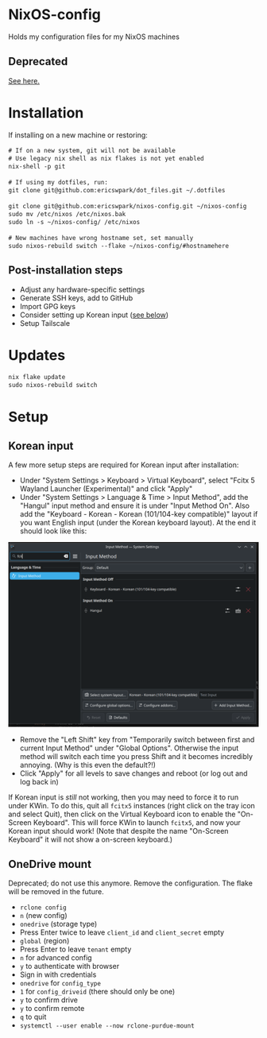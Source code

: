 # NixOS-config

Holds my configuration files for my NixOS machines

## Deprecated

[See here.](https://ericswpark.com/blog/2025/2025-09-19-why-im-moving-away-from-nixos/)


# Installation

If installing on a new machine or restoring:

```
# If on a new system, git will not be available
# Use legacy nix shell as nix flakes is not yet enabled
nix-shell -p git

# If using my dotfiles, run:
git clone git@github.com:ericswpark/dot_files.git ~/.dotfiles

git clone git@github.com:ericswpark/nixos-config.git ~/nixos-config
sudo mv /etc/nixos /etc/nixos.bak
sudo ln -s ~/nixos-config/ /etc/nixos

# New machines have wrong hostname set, set manually
sudo nixos-rebuild switch --flake ~/nixos-config/#hostnamehere
```

## Post-installation steps

- Adjust any hardware-specific settings
- Generate SSH keys, add to GitHub
- Import GPG keys
- Consider setting up Korean input ([see below](#korean-input))
- Setup Tailscale

# Updates

```
nix flake update
sudo nixos-rebuild switch
```

# Setup

## Korean input

A few more setup steps are required for Korean input after installation:

- Under "System Settings > Keyboard > Virtual Keyboard", select "Fcitx 5 Wayland Launcher (Experimental)" and click "Apply"
- Under "System Settings > Language & Time > Input Method", add the "Hangul" input method and ensure it is under "Input Method On". Also add the "Keyboard - Korean - Korean (101/104-key compatible)" layout if you want English input (under the Korean keyboard layout). At the end it should look like this:

![Plasma System Settings Input Method configuration ](images/korean-input-kde-plasma-system-settings-input-method.png)

- Remove the "Left Shift" key from "Temporarily switch between first and current Input Method" under "Global Options". Otherwise the input method will switch each time you press Shift and it becomes incredibly annoying. (Why is this even the default?!)
- Click "Apply" for all levels to save changes and reboot (or log out and log back in)

If Korean input is _still_ not working, then you may need to force it to run under KWin. To do this, quit all `fcitx5` instances (right click on the tray icon and select Quit), then click on the Virtual Keyboard icon to enable the "On-Screen Keyboard". This will force KWin to launch `fcitx5`, and now your Korean input should work! (Note that despite the name "On-Screen Keyboard" it will not show a on-screen keyboard.)

## OneDrive mount

Deprecated; do not use this anymore. Remove the configuration.
The flake will be removed in the future.

- `rclone config`
- `n` (new config)
- `onedrive` (storage type)
- Press Enter twice to leave `client_id` and `client_secret` empty
- `global` (region)
- Press Enter to leave `tenant` empty
- `n` for advanced config
- `y` to authenticate with browser
- Sign in with credentials
- `onedrive` for `config_type`
- `1` for `config_driveid` (there should only be one)
- `y` to confirm drive
- `y` to confirm remote
- `q` to quit
- `systemctl --user enable --now rclone-purdue-mount`
